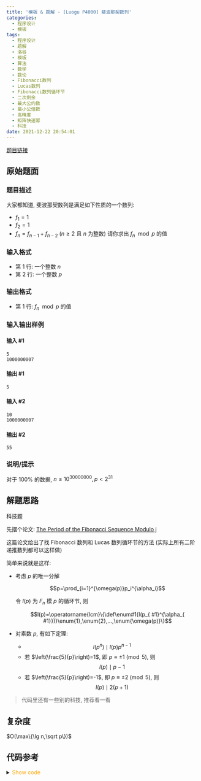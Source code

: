 ```yaml
---
title: '模板 & 题解 - [Luogu P4000] 斐波那契数列'
categories:
  - 程序设计
  - 模板
tags:
  - 程序设计
  - 题解
  - 洛谷
  - 模板
  - 算法
  - 数学
  - 数论
  - Fibonacci数列
  - Lucas数列
  - Fibonacci数列循环节
  - 二次剩余
  - 最大公约数
  - 最小公倍数
  - 高精度
  - 矩阵快速幂
  - 科技
date: 2021-12-22 20:54:01
---
```


[题目链接](https://www.luogu.com.cn/problem/P4000)

<!-- more -->

## 原始题面

### 题目描述

大家都知道, 斐波那契数列是满足如下性质的一个数列:

- $f_1 = 1$
- $f_2 = 1$
- $f_n = f_{n-1} + f_{n-2}$ ($n \geq 2$ 且 $n$ 为整数)
请你求出 $f_n \mod p$ 的值

### 输入格式

- 第 1 行: 一个整数 $n$
- 第 2 行: 一个整数 $p$

### 输出格式

- 第 1 行: $f_n \mod p$ 的值

### 输入输出样例

#### 输入 #1

```input1
5
1000000007
```

#### 输出 #1

```output1
5
```

#### 输入 #2

```input2
10
1000000007
```

#### 输出 #2

```output2
55
```

### 说明/提示

对于 $100\%$ 的数据, $n \leq 10^{30000000}, p<2^{31}$

## 解题思路

科技题

先摆个论文: [The Period of the Fibonacci Sequence Modulo j](https://gradprogram.math.arizona.edu/~ura-reports/071/Campbell.Charles/Final.pdf)

这篇论文给出了找 Fibonacci 数列和 Lucas 数列循环节的方法 (实际上所有二阶递推数列都可以这样做)

简单来说就是这样:

- 考虑 $p$ 的唯一分解

  $$p=\prod_{i=1}^{\omega(p)}p_i^{\alpha_i}$$

  令 $l(p)$ 为 $F_n$ 模 $p$ 的循环节, 则

  $$l(p)=\operatorname{lcm}\{\def\enum#1{l(p_{ #1}^{\alpha_{ #1}})}\enum{1},\enum{2},...,\enum{\omega(p)}\}$$
- 对素数 $p$, 有如下定理:
  - $$l(p^n)\mid l(p)p^{n-1}$$
  - 若 $\left(\frac{5}{p}\right)=1$, 即 $p\equiv\pm 1\pmod{5}$, 则
      $$l(p)\mid p-1$$
  - 若 $\left(\frac{5}{p}\right)=-1$, 即 $p\equiv\pm 2\pmod{5}$, 则
      $$l(p)\mid 2(p+1)$$

> 代码里还有一些别的科技, 推荐看一看

## 复杂度

$O(\max\{\lg n,\sqrt p\})$

## 代码参考

<details>
<summary><font color='orange'>Show code</font></summary>

```cpp
/*
 * @Author: Tifa
 * @LastEditTime: 2021-12-22 20:54:01
 * @Description: Luogu P4000
 */
#include <bits/stdc++.h>
using namespace std;
using u64 = uint64_t;
using u128 = __uint128_t;
u64 p;

struct Mat {
    u128 data[2][2];

    Mat() {}
    template <typename Up>
    Mat(Up a = 0, Up b = 0, Up c = 0, Up d = 0) {
        data[0][0] = a;
        data[0][1] = b;
        data[1][0] = c;
        data[1][1] = d;
    }

    template <typename Up>
    constexpr Mat& operator=(Up&& rhs) noexcept {
        (*this)(0, 0) = forward<Mat>(rhs)(0, 0);
        (*this)(0, 1) = forward<Mat>(rhs)(0, 1);
        (*this)(1, 0) = forward<Mat>(rhs)(1, 0);
        (*this)(1, 1) = forward<Mat>(rhs)(1, 1);
        return *this;
    }

    inline constexpr u128& operator()(size_t x, size_t y) noexcept { return this->data[x][y]; }

    Mat operator*(Mat& rhs) noexcept {
        return Mat(((*this)(0, 0) * rhs(0, 0) % p + (*this)(0, 1) * rhs(1, 0) % p) % p,
                   ((*this)(0, 0) * rhs(0, 1) % p + (*this)(0, 1) * rhs(1, 1) % p) % p,
                   ((*this)(1, 0) * rhs(0, 0) % p + (*this)(1, 1) * rhs(1, 0) % p) % p,
                   ((*this)(1, 0) * rhs(0, 1) % p + (*this)(1, 1) * rhs(1, 1) % p) % p);
    }
};

inline constexpr uint64_t dec2uint_mod(const char* const num, const u128 mod) {
    size_t len = strlen(num);
    if (len == 0) return 0;
    u128 ans = 0;
    for (size_t i = 0; i + 8 <= len; i += 8) {
        uint64_t res = *((uint64_t*)(num + i));
        res = (res & 0x0F0F0F0F0F0F0F0F) * 2561 >> 8;
        res = (res & 0x00FF00FF00FF00FF) * 6553601 >> 16;
        res = (res & 0x0000FFFF0000FFFF) * 42949672960001 >> 32;
        ans = (ans * 100000000 + res) % mod;
    }
    for (auto pch = num + (len / 8 * 8); pch < num + len;) ans = (ans * 10 + (u128)(*(pch++) & '\x0f')) % mod;
    return ans;
}

inline u128 period(u64 p) {
    auto g = [](u128 p) -> u128 {
        static const u128 _[6] = {0, 1, 3, 8, 6, 20};
        if (p <= 5) return _[p];
        return (p % 5 == 1 || p % 5 == 4) ? (p - 1) : ((p + 1) * 2);
    };
    auto gcd = [](u128 n, u128 m) -> u128 {
        while (m ^= n ^= m ^= n %= m);
        return n;
    };

    u128 res = 1;
    for (u128 i = 2; i * i <= p; ++i)
        if (p % i == 0) {
            p /= i;
            u128 x = g(i), _ = p;
            while (p % i == 0) p /= i;
            x *= _ / p;
            res = res / gcd(res, x) * x;
        }
    if (p > 1) {
        u128 x = g(p);
        res = res / gcd(res, x) * x;
    }
    return res;
}

char s[50000007];

int main() {
    ios::sync_with_stdio(false);
    cin.tie(nullptr);
    cout.tie(nullptr);
    cin >> s >> p;
    if (p < 2) {
        cout << '0';
        return;
    }
    cout << [](Mat a, u64 b) -> u64 {
        Mat res(1, 0, 0, 1);
        for (; b; b >>= 1, a = a * a)
            if (b & 1) res = res * a;
        return (u64)res(0, 1);
    }({1, 1, 1, 0}, dec2uint_mod(s, period(p)));
    return 0;
}
```

</details>
